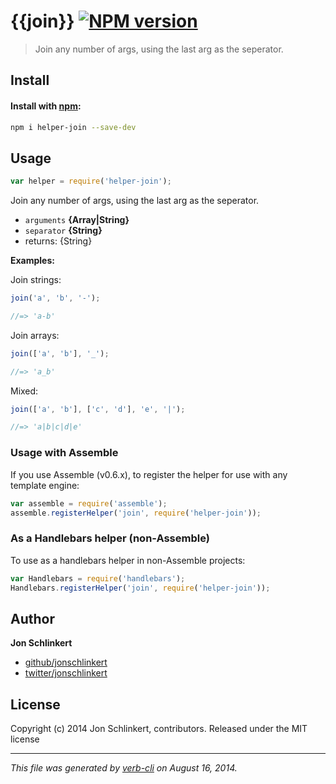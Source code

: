 # {{join}} [![NPM version](https://badge.fury.io/js/helper-join.png)](http://badge.fury.io/js/helper-join)

> Join any number of args, using the last arg as the seperator.

## Install
#### Install with [npm](npmjs.org):

```bash
npm i helper-join --save-dev
```

## Usage

```js
var helper = require('helper-join');
```

Join any number of args, using the last arg as the seperator.

* `arguments` **{Array|String}**
* `separator` **{String}**
* returns: {String}

**Examples:**

Join strings:

```js
join('a', 'b', '-');

//=> 'a-b'
```
Join arrays:

```js
join(['a', 'b'], '_');

//=> 'a_b'
```
Mixed:

```js
join(['a', 'b'], ['c', 'd'], 'e', '|');

//=> 'a|b|c|d|e'
```


### Usage with Assemble

If you use Assemble (v0.6.x), to register the helper for use with any template engine:

```js
var assemble = require('assemble');
assemble.registerHelper('join', require('helper-join'));
```

### As a Handlebars helper (non-Assemble)

To use as a handlebars helper in non-Assemble projects:

```js
var Handlebars = require('handlebars');
Handlebars.registerHelper('join', require('helper-join'));
```


## Author

**Jon Schlinkert**

+ [github/jonschlinkert](https://github.com/jonschlinkert)
+ [twitter/jonschlinkert](http://twitter.com/jonschlinkert)

## License
Copyright (c) 2014 Jon Schlinkert, contributors.
Released under the MIT license

***

_This file was generated by [verb-cli](https://github.com/assemble/verb-cli) on August 16, 2014._
